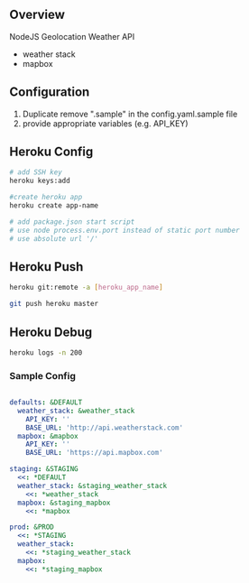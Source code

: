 ## Overview

NodeJS Geolocation Weather API 

- weather stack
- mapbox

## Configuration

1. Duplicate remove ".sample" in the config.yaml.sample file
2. provide appropriate variables (e.g. API_KEY)

## Heroku Config

```bash
# add SSH key
heroku keys:add

#create heroku app
heroku create app-name

# add package.json start script
# use node process.env.port instead of static port number
# use absolute url '/'
```

## Heroku Push

```bash
heroku git:remote -a [heroku_app_name]

git push heroku master
```

## Heroku Debug

```bash
heroku logs -n 200
```

### Sample Config
```yaml

defaults: &DEFAULT
  weather_stack: &weather_stack
    API_KEY: ''
    BASE_URL: 'http://api.weatherstack.com'
  mapbox: &mapbox
    API_KEY: ''
    BASE_URL: 'https://api.mapbox.com'

staging: &STAGING
  <<: *DEFAULT
  weather_stack: &staging_weather_stack
    <<: *weather_stack
  mapbox: &staging_mapbox
    <<: *mapbox

prod: &PROD
  <<: *STAGING
  weather_stack:
    <<: *staging_weather_stack
  mapbox:
    <<: *staging_mapbox

```

